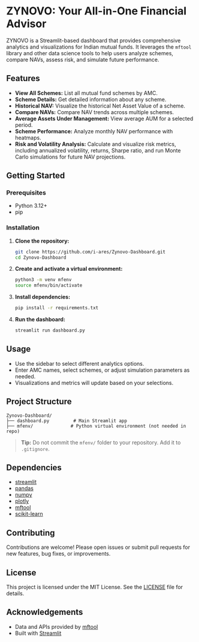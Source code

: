 # ZYNOVO: Your All-in-One Financial Advisor

ZYNOVO is a Streamlit-based dashboard that provides comprehensive analytics and visualizations for Indian mutual funds. It leverages the `mftool` library and other data science tools to help users analyze schemes, compare NAVs, assess risk, and simulate future performance.

## Features

- **View All Schemes:** List all mutual fund schemes by AMC.
- **Scheme Details:** Get detailed information about any scheme.
- **Historical NAV:** Visualize the historical Net Asset Value of a scheme.
- **Compare NAVs:** Compare NAV trends across multiple schemes.
- **Average Assets Under Management:** View average AUM for a selected period.
- **Scheme Performance:** Analyze monthly NAV performance with heatmaps.
- **Risk and Volatility Analysis:** Calculate and visualize risk metrics, including annualized volatility, returns, Sharpe ratio, and run Monte Carlo simulations for future NAV projections.

## Getting Started

### Prerequisites

- Python 3.12+
- pip

### Installation

1. **Clone the repository:**
   ```bash
   git clone https://github.com/i-ares/Zynovo-Dashboard.git
   cd Zynovo-Dashboard
   ```

2. **Create and activate a virtual environment:**
   ```bash
   python3 -m venv mfenv
   source mfenv/bin/activate
   ```

3. **Install dependencies:**
   ```bash
   pip install -r requirements.txt
   ```

4. **Run the dashboard:**
   ```bash
   streamlit run dashboard.py
   ```

## Usage

- Use the sidebar to select different analytics options.
- Enter AMC names, select schemes, or adjust simulation parameters as needed.
- Visualizations and metrics will update based on your selections.

## Project Structure

```
Zynovo-Dashboard/
├── dashboard.py         # Main Streamlit app
├── mfenv/              # Python virtual environment (not needed in repo)
```

> **Tip:** Do not commit the `mfenv/` folder to your repository. Add it to `.gitignore`.

## Dependencies

- [streamlit](https://streamlit.io/)
- [pandas](https://pandas.pydata.org/)
- [numpy](https://numpy.org/)
- [plotly](https://plotly.com/python/)
- [mftool](https://pypi.org/project/mftool/)
- [scikit-learn](https://scikit-learn.org/)

## Contributing

Contributions are welcome! Please open issues or submit pull requests for new features, bug fixes, or improvements.

## License

This project is licensed under the MIT License. See the [LICENSE](LICENSE) file for details.

## Acknowledgements

- Data and APIs provided by [mftool](https://pypi.org/project/mftool/)
- Built with [Streamlit](https://streamlit.io/)
